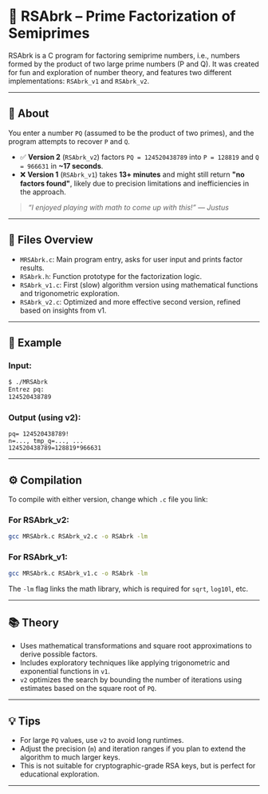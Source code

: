 # 🔐 RSAbrk – Prime Factorization of Semiprimes

RSAbrk is a C program for factoring semiprime numbers, i.e., numbers formed by the product of two large prime numbers (P and Q). It was created for fun and exploration of number theory, and features two different implementations: `RSAbrk_v1` and `RSAbrk_v2`.

---

## 🚀 About

You enter a number `PQ` (assumed to be the product of two primes), and the program attempts to recover `P` and `Q`.

- ✅ **Version 2** (`RSAbrk_v2`) factors `PQ = 124520438789` into `P = 128819` and `Q = 966631` in **~17 seconds**.
- ❌ **Version 1** (`RSAbrk_v1`) takes **13+ minutes** and might still return **"no factors found"**, likely due to precision limitations and inefficiencies in the approach.

> _“I enjoyed playing with math to come up with this!” — Justus_

---

## 🧠 Files Overview

- `MRSAbrk.c`: Main program entry, asks for user input and prints factor results.
- `RSAbrk.h`: Function prototype for the factorization logic.
- `RSAbrk_v1.c`: First (slow) algorithm version using mathematical functions and trigonometric exploration.
- `RSAbrk_v2.c`: Optimized and more effective second version, refined based on insights from v1.

---

## 🧪 Example

### Input:
```sh
$ ./MRSAbrk
Entrez pq:
124520438789
````

### Output (using v2):

```
pq= 124520438789!
n=..., tmp_q=..., ...
124520438789=128819*966631
```

---

## ⚙️ Compilation

To compile with either version, change which `.c` file you link:

### For RSAbrk\_v2:

```sh
gcc MRSAbrk.c RSAbrk_v2.c -o RSAbrk -lm
```

### For RSAbrk\_v1:

```sh
gcc MRSAbrk.c RSAbrk_v1.c -o RSAbrk -lm
```

The `-lm` flag links the math library, which is required for `sqrt`, `log10l`, etc.

---

## 📚 Theory

* Uses mathematical transformations and square root approximations to derive possible factors.
* Includes exploratory techniques like applying trigonometric and exponential functions in `v1`.
* `v2` optimizes the search by bounding the number of iterations using estimates based on the square root of `PQ`.

---

## 💡 Tips

* For large `PQ` values, use `v2` to avoid long runtimes.
* Adjust the precision (`m`) and iteration ranges if you plan to extend the algorithm to much larger keys.
* This is not suitable for cryptographic-grade RSA keys, but is perfect for educational exploration.

---
